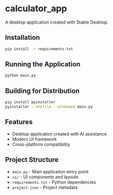 # calculator_app

A desktop application created with Stable Desktop.

## Installation

```bash
pip install -r requirements.txt
```

## Running the Application

```bash
python main.py
```

## Building for Distribution

```bash
pip install pyinstaller
pyinstaller --onefile --windowed main.py
```

## Features

- Desktop application created with AI assistance
- Modern UI framework
- Cross-platform compatibility

## Project Structure

- `main.py` - Main application entry point
- `ui/` - UI components and layouts
- `requirements.txt` - Python dependencies
- `project.json` - Project metadata

